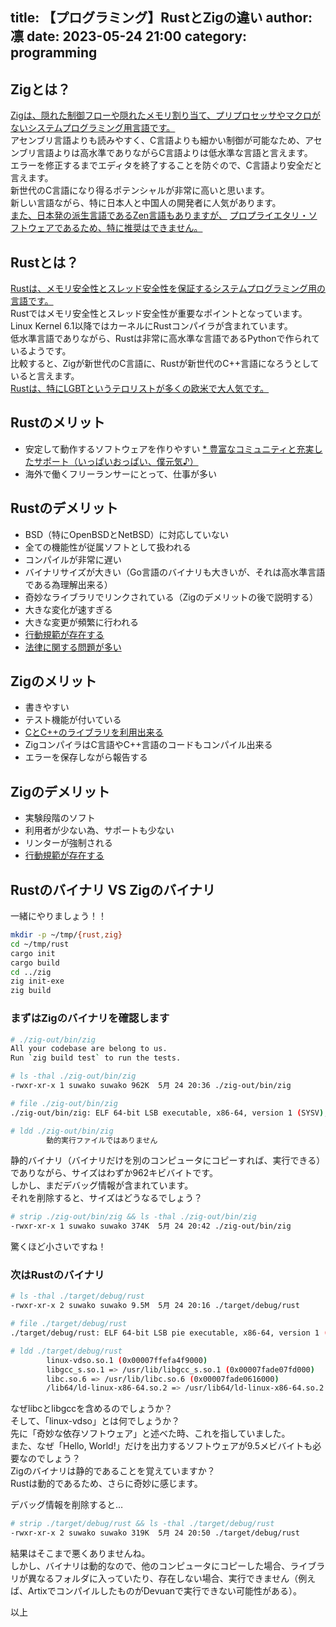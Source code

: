 title: 【プログラミング】RustとZigの違い
author: 凛
date: 2023-05-24 21:00
category: programming
----
## Zigとは？
[Zigは、隠れた制御フローや隠れたメモリ割り当て、プリプロセッサやマクロがないシステムプログラミング用言語です。](https://ziglang.org/ja/)\
アセンブリ言語よりも読みやすく、C言語よりも細かい制御が可能なため、アセンブリ言語よりは高水準でありながらC言語よりは低水準な言語と言えます。\
エラーを修正するまでエディタを終了することを防ぐので、C言語より安全だと言えます。\
新世代のC言語になり得るポテンシャルが非常に高いと思います。\
新しい言語ながら、特に日本人と中国人の開発者に人気があります。\
[また、日本発の派生言語であるZen言語もありますが、](https://web.archive.org/web/20220201164721/https://zen-lang.org/ja-JP/community/)
[プロプライエタリ・ソフトウェアであるため、特に推奨はできません。](https://www.gnu.org/proprietary/proprietary.ja.html)

## Rustとは？
[Rustは、メモリ安全性とスレッド安全性を保証するシステムプログラミング用の言語です。](https://www.rust-lang.org/ja/)\
Rustではメモリ安全性とスレッド安全性が重要なポイントとなっています。\
Linux Kernel 6.1以降ではカーネルにRustコンパイラが含まれています。\
低水準言語でありながら、Rustは非常に高水準な言語であるPythonで作られているようです。\
比較すると、Zigが新世代のC言語に、Rustが新世代のC++言語になろうとしていると言えます。\
[Rustは、特にLGBTというテロリストが多くの欧米で大人気です。](https://archive.is/IF1yS)

## Rustのメリット
* 安定して動作するソフトウェアを作りやすい
[* 豊富なコミュニティと充実したサポート（いっぱいおっぱい、僕元気♪）](https://youtube.owacon.moe/watch?v=DsBaC3_S-As)
* 海外で働くフリーランサーにとって、仕事が多い

## Rustのデメリット
* BSD（特にOpenBSDとNetBSD）に対応していない
* 全ての機能性が従属ソフトとして扱われる
* コンパイルが非常に遅い
* バイナリサイズが大きい（Go言語のバイナリも大きいが、それは高水準言語である為理解出来る）
* 奇妙なライブラリでリンクされている（Zigのデメリットの後で説明する）
* 大きな変化が速すぎる
* 大きな変更が頻繁に行われる
* [行動規範が存在する](https://www.rust-lang.org/ja/policies/code-of-conduct)
* [法律に関する問題が多い](https://www.rust-lang.org/ja/policies)

## Zigのメリット
* 書きやすい
* テスト機能が付いている
* [CとC++のライブラリを利用出来る](/blog/c-lib-in-zig-use.xhtml)
* ZigコンパイラはC言語やC++言語のコードもコンパイル出来る
* エラーを保存しながら報告する

## Zigのデメリット
* 実験段階のソフト
* 利用者が少ない為、サポートも少ない
* リンターが強制される
* [行動規範が存在する](https://raw.githubusercontent.com/ziglang/zig/master/.github/CODE_OF_CONDUCT.md)

## Rustのバイナリ VS Zigのバイナリ
一緒にやりましょう！！

```sh
mkdir -p ~/tmp/{rust,zig}
cd ~/tmp/rust
cargo init
cargo build
cd ../zig
zig init-exe
zig build
```

### まずはZigのバイナリを確認します

```sh
# ./zig-out/bin/zig
All your codebase are belong to us.
Run `zig build test` to run the tests.

# ls -thal ./zig-out/bin/zig
-rwxr-xr-x 1 suwako suwako 962K  5月 24 20:36 ./zig-out/bin/zig

# file ./zig-out/bin/zig
./zig-out/bin/zig: ELF 64-bit LSB executable, x86-64, version 1 (SYSV), statically linked, with debug_info, not stripped

# ldd ./zig-out/bin/zig
        動的実行ファイルではありません
```

静的バイナリ（バイナリだけを別のコンピュータにコピーすれば、実行できる）でありながら、サイズはわずか962キビバイトです。\
しかし、まだデバッグ情報が含まれています。\
それを削除すると、サイズはどうなるでしょう？

```sh
# strip ./zig-out/bin/zig && ls -thal ./zig-out/bin/zig
-rwxr-xr-x 1 suwako suwako 374K  5月 24 20:42 ./zig-out/bin/zig
```

驚くほど小さいですね！

### 次はRustのバイナリ

```sh
# ls -thal ./target/debug/rust
-rwxr-xr-x 2 suwako suwako 9.5M  5月 24 20:16 ./target/debug/rust

# file ./target/debug/rust
./target/debug/rust: ELF 64-bit LSB pie executable, x86-64, version 1 (SYSV), dynamically linked, interpreter /lib64/ld-linux-x86-64.so.2, BuildID[sha1]=4fd652bc3852eda0ef3d5281c51ef947e4ecb740, for GNU/Linux 4.4.0, with debug_info, not stripped

# ldd ./target/debug/rust
        linux-vdso.so.1 (0x00007ffefa4f9000)
        libgcc_s.so.1 => /usr/lib/libgcc_s.so.1 (0x00007fade07fd000)
        libc.so.6 => /usr/lib/libc.so.6 (0x00007fade0616000)
        /lib64/ld-linux-x86-64.so.2 => /usr/lib64/ld-linux-x86-64.so.2 (0x00007fade08a4000)
```

なぜlibcとlibgccを含めるのでしょうか？\
そして、「linux-vdso」とは何でしょうか？\
先に「奇妙な依存ソフトウェア」と述べた時、これを指していました。\
また、なぜ「Hello, World!」だけを出力するソフトウェアが9.5メビバイトも必要なのでしょう？\
Zigのバイナリは静的であることを覚えていますか？\
Rustは動的であるため、さらに奇妙に感じます。

デバッグ情報を削除すると…

```sh
# strip ./target/debug/rust && ls -thal ./target/debug/rust
-rwxr-xr-x 2 suwako suwako 319K  5月 24 20:50 ./target/debug/rust
```

結果はそこまで悪くありませんね。\
しかし、バイナリは動的なので、他のコンピュータにコピーした場合、ライブラリが異なるフォルダに入っていたり、存在しない場合、実行できません（例えば、ArtixでコンパイルしたものがDevuanで実行できない可能性がある）。

以上
